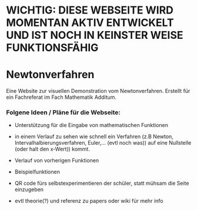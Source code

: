 # WICHTIG: DIESE WEBSEITE WIRD MOMENTAN AKTIV ENTWICKELT UND IST NOCH IN KEINSTER WEISE FUNKTIONSFÄHIG

# Newtonverfahren
Eine Website zur visuellen Demonstration vom Newtonverfahren.
Erstellt für ein Fachreferat im Fach Mathematik Additum.

### Folgene Ideen / Pläne für die Webseite:
- Unterstützung für die Eingabe von mathematischen Funktionen

- in einem Verlauf zu sehen wie schnell ein Verfahren (z.B Newton, Intervalhalbierungsverfahren, Euler,... (evtl noch was)) auf eine Nullstelle (oder halt den x-Wert)) kommt.

- Verlauf von vorherigen Funktionen
- Beispielfunktionen
- QR code fürs selbstexperimentieren der schüler, statt mühsam die Seite einzugeben
- evtl theorie(?) und referenz zu papers oder wiki für mehr info
